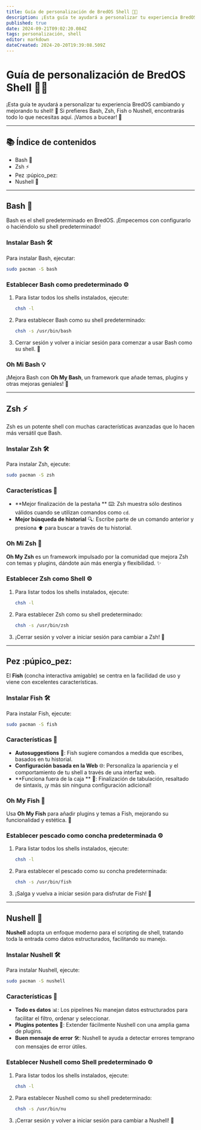 ```yaml
---
title: Guía de personalización de BredOS Shell 🐚🎨
description: ¡Esta guía te ayudará a personalizar tu experiencia BredOS cambiando y mejorando tu shell! 🚀 Si prefieres Bash, Zsh, Fish o Nushell, encontrarás todo lo que necesitas aquí. ¡Vamos a bucear! 🌊
published: true
date: 2024-09-21T09:02:20.084Z
tags: personalización, shell
editor: markdown
dateCreated: 2024-20-20T19:39:08.509Z
---
```


# Guía de personalización de BredOS Shell 🐚🎨

¡Esta guía te ayudará a personalizar tu experiencia BredOS cambiando y mejorando tu shell! 🚀 Si prefieres Bash, Zsh, Fish o Nushell, encontrarás todo lo que necesitas aquí. ¡Vamos a bucear! 🌊

---

## 📚 Índice de contenidos

- Bash 🐢
- Zsh ⚡
- Pez :púpico_pez:
- Nushell 🧠

---

## Bash 🐢

Bash es el shell predeterminado en BredOS. ¡Empecemos con configurarlo o haciéndolo su shell predeterminado!

### Instalar Bash 🛠️

Para instalar Bash, ejecutar:

```bash
sudo pacman -S bash
```

### Establecer Bash como predeterminado ⚙️

1. Para listar todos los shells instalados, ejecute:
   ```bash
   chsh -l
   ```
2. Para establecer Bash como su shell predeterminado:
   ```bash
   chsh -s /usr/bin/bash
   ```
3. Cerrar sesión y volver a iniciar sesión para comenzar a usar Bash como su shell. 🔄

### Oh Mi Bash 💡

¡Mejora Bash con **Oh My Bash**, un framework que añade temas, plugins y otras mejoras geniales! 🌟

---

## Zsh ⚡

Zsh es un potente shell con muchas características avanzadas que lo hacen más versátil que Bash.

### Instalar Zsh 🛠️

Para instalar Zsh, ejecute:

```bash
sudo pacman -S zsh
```

### Características 🌟

- \*\*Mejor finalización de la pestaña \*\* ⌨️: Zsh muestra sólo destinos válidos cuando se utilizan comandos como `cd`.
- **Mejor búsqueda de historial** 🔍: Escribe parte de un comando anterior y presiona ⬆️ para buscar a través de tu historial.

### Oh Mi Zsh 🧩

**Oh My Zsh** es un framework impulsado por la comunidad que mejora Zsh con temas y plugins, dándote aún más energía y flexibilidad. ✨

### Establecer Zsh como Shell ⚙️

1. Para listar todos los shells instalados, ejecute:
   ```bash
   chsh -l
   ```
2. Para establecer Zsh como su shell predeterminado:
   ```bash
   chsh -s /usr/bin/zsh
   ```
3. ¡Cerrar sesión y volver a iniciar sesión para cambiar a Zsh! 🔄

---

## Pez :púpico_pez:

El **Fish** (concha interactiva amigable) se centra en la facilidad de uso y viene con excelentes características.

### Instalar Fish 🛠️

Para instalar Fish, ejecute:

```bash
sudo pacman -S fish
```

### Características 🌟

- **Autosuggestions** 🤖: Fish sugiere comandos a medida que escribes, basados en tu historial.
- **Configuración basada en la Web** 🌐: Personaliza la apariencia y el comportamiento de tu shell a través de una interfaz web.
- \*\*Funciona fuera de la caja \*\* 🧰: Finalización de tabulación, resaltado de sintaxis, ¡y más sin ninguna configuración adicional!

### Oh My Fish 🎣

Usa **Oh My Fish** para añadir plugins y temas a Fish, mejorando su funcionalidad y estética. 🌈

### Establecer pescado como concha predeterminada ⚙️

1. Para listar todos los shells instalados, ejecute:
   ```bash
   chsh -l
   ```
2. Para establecer el pescado como su concha predeterminada:
   ```bash
   chsh -s /usr/bin/fish
   ```
3. ¡Salga y vuelva a iniciar sesión para disfrutar de Fish! 🔄

---

## Nushell 🧠

**Nushell** adopta un enfoque moderno para el scripting de shell, tratando toda la entrada como datos estructurados, facilitando su manejo.

### Instalar Nushell 🛠️

Para instalar Nushell, ejecute:

```bash
sudo pacman -S nushell
```

### Características 🌟

- **Todo es datos** 📊: Los pipelines Nu manejan datos estructurados para facilitar el filtro, ordenar y seleccionar.
- **Plugins potentes** 🔌: Extender fácilmente Nushell con una amplia gama de plugins.
- **Buen mensaje de error** 🛠️: Nushell te ayuda a detectar errores temprano con mensajes de error útiles.

### Establecer Nushell como Shell predeterminado ⚙️

1. Para listar todos los shells instalados, ejecute:
   ```bash
   chsh -l
   ```
2. Para establecer Nushell como su shell predeterminado:
   ```bash
   chsh -s /usr/bin/nu
   ```
3. ¡Cerrar sesión y volver a iniciar sesión para cambiar a Nushell! 🔄
